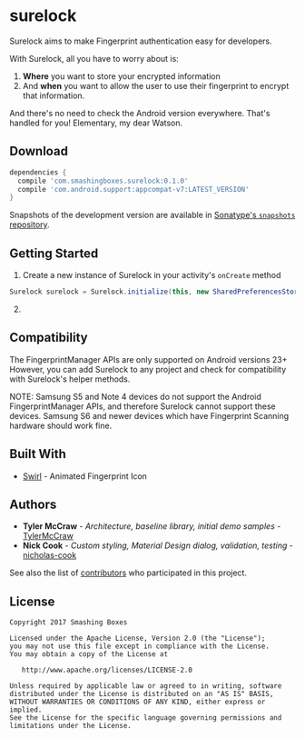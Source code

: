 # surelock
Surelock aims to make Fingerprint authentication easy for developers.

With Surelock, all you have to worry about is:
1. **Where** you want to store your encrypted information  
2. And **when** you want to allow the user to use their fingerprint to encrypt that information.

And there's no need to check the Android version everywhere. That's handled for you!
Elementary, my dear Watson.

Download
--------

```groovy
dependencies {
  compile 'com.smashingboxes.surelock:0.1.0'
  compile 'com.android.support:appcompat-v7:LATEST_VERSION'
}
```
Snapshots of the development version are available in [Sonatype's `snapshots` repository][snap].

Getting Started
---------------
1. Create a new instance of Surelock in your activity's `onCreate` method
```java
Surelock surelock = Surelock.initialize(this, new SharedPreferencesStorage(this, SHARED_PREFS_FILE_NAME), KEYSTORE_KEY_ALIAS);
```
2. 

Compatibility
-------------
The FingerprintManager APIs are only supported on Android versions 23+
However, you can add Surelock to any project and check for compatibility with Surelock's helper methods.

NOTE: Samsung S5 and Note 4 devices do not support the Android FingerprintManager APIs, and therefore Surelock cannot support these devices.
Samsung S6 and newer devices which have Fingerprint Scanning hardware should work fine.


Built With
----------
* [Swirl](https://github.com/mattprecious/swirl) - Animated Fingerprint Icon

Authors
-------

* **Tyler McCraw** - *Architecture, baseline library, initial demo samples* - [TylerMcCraw](https://github.com/TylerMcCraw)
* **Nick Cook** - *Custom styling, Material Design dialog, validation, testing* - [nicholas-cook](https://github.com/nicholas-cook)

See also the list of [contributors](https://github.com/your/project/contributors) who participated in this project.

License
-------

    Copyright 2017 Smashing Boxes

    Licensed under the Apache License, Version 2.0 (the "License");
    you may not use this file except in compliance with the License.
    You may obtain a copy of the License at

       http://www.apache.org/licenses/LICENSE-2.0

    Unless required by applicable law or agreed to in writing, software
    distributed under the License is distributed on an "AS IS" BASIS,
    WITHOUT WARRANTIES OR CONDITIONS OF ANY KIND, either express or implied.
    See the License for the specific language governing permissions and
    limitations under the License.
    
[snap]: https://oss.sonatype.org/content/repositories/snapshots/